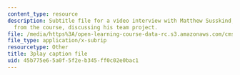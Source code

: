 ```yaml
---
content_type: resource
description: Subtitle file for a video interview with Matthew Susskind, a student
  from the course, discussing his team project.
file: /media/https%3A/open-learning-course-data-rc.s3.amazonaws.com/cms-611j-creating-video-games-fall-2014/45b775e65a0f5f2eb345ff0c02e0bac1_uX-D5Q_5v4A.vtt
file_type: application/x-subrip
resourcetype: Other
title: 3play caption file
uid: 45b775e6-5a0f-5f2e-b345-ff0c02e0bac1
---
```


